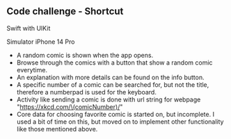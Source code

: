 ## Code challenge - Shortcut

Swift with UIKit

Simulator iPhone 14 Pro

* A random comic is shown when the app opens.
* Browse through the comics with a button that show a random comic everytime.
* An explanation with more details can be found on the info button.
* A specific number of a comic can be searched for, but not the title, therefore a numberpad is used for the keyboard.
* Activity like sending a comic is done with url string for webpage "https://xkcd.com/\(comicNumber)/"
* Core data for choosing favorite comic is started on, but incomplete. I used a bit of time on this, but moved on to implement other functionality like those mentioned above.
